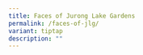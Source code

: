 ```yaml
---
title: Faces of Jurong Lake Gardens
permalink: /faces-of-jlg/
variant: tiptap
description: ""
---
```

